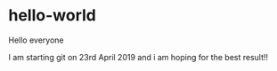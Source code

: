 # hello-world

Hello everyone

 I am starting git on 23rd April 2019 and i am hoping for the best result!!
